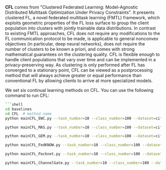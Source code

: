 **CFL** comes from "Clustered Federated Learning: Model-Agnostic Distributed Multitask Optimization Under Privacy Constraints". It presents clustered FL, a novel federated multitask learning (FMTL) framework, which exploits geometric properties of the FL loss surface to group the client population into clusters with jointly trainable data distributions. In contrast to existing FMTL approaches, CFL does not require any modifications to the FL communication protocol to be made, is applicable to general nonconvex objectives (in particular, deep neural networks), does not require the number of clusters to be known a priori, and comes with strong mathematical guarantees on the clustering quality. CFL is flexible enough to handle client populations that vary over time and can be implemented in a privacy-preserving way. As clustering is only performed after FL has converged to a stationary point, CFL can be viewed as a postprocessing method that will always achieve greater or equal performance than conventional FL by allowing clients to arrive at more specialized models.



We set six continual learning methods on CFL. You can use the following command to run CFL:



~~~sh
```shell
cd baselines
cd CFL  # method name
python mainCFL_EWC.py --task_number=10 --class_number=100 --dataset=cifar100 ## deploy EWC

python mainCFL_MAS.py --task_number=10 --class_number=100 --dataset=cifar100 ## deploy MAS

python mainCFL_GEM.py --task_number=10 --class_number=100 --dataset=cifar100 ## deploy GEM

python mainCFL_FedKNOW.py --task_number=10 --class_number=100 --dataset=cifar100 ## deploy FedKNOW

python mainCFL_Packnet.py --task_number=10 --class_number=100 --dataset=cifar100 ## deploy Packet

python mainCFL_ChannelGate.py --task_number=10 --class_number=100 --dataset=cifar100 ## deploy ChannelGate
~~~

